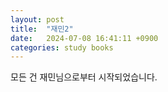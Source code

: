 ```yaml
---
layout: post
title:  "재민2"
date:   2024-07-08 16:41:11 +0900
categories: study books
---
```

모든 건 재민님으로부터 시작되었습니다.